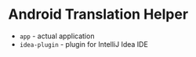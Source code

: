 # Android Translation Helper

- `app` - actual application
- `idea-plugin` - plugin for IntelliJ Idea IDE
